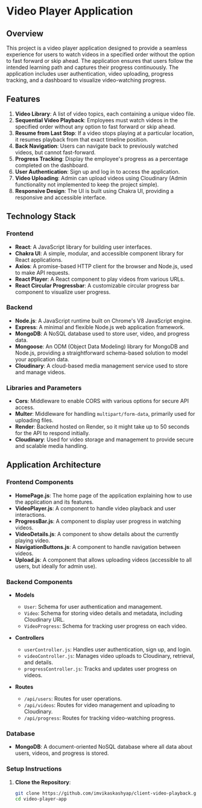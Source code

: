 # Video Player Application

## Overview

This project is a video player application designed to provide a seamless experience for users to watch videos in a specified order without the option to fast forward or skip ahead. The application ensures that users follow the intended learning path and captures their progress continuously. The application includes user authentication, video uploading, progress tracking, and a dashboard to visualize video-watching progress.

## Features

1. **Video Library**: A list of video topics, each containing a unique video file.
2. **Sequential Video Playback**: Employees must watch videos in the specified order without any option to fast forward or skip ahead.
3. **Resume from Last Stop**: If a video stops playing at a particular location, it resumes playback from that exact timeline position.
4. **Back Navigation**: Users can navigate back to previously watched videos, but cannot fast-forward.
5. **Progress Tracking**: Display the employee's progress as a percentage completed on the dashboard.
6. **User Authentication**: Sign up and log in to access the application.
7. **Video Uploading**: Admin can upload videos using Cloudinary (Admin functionality not implemented to keep the project simple).
8. **Responsive Design**: The UI is built using Chakra UI, providing a responsive and accessible interface.

## Technology Stack

### Frontend
- **React**: A JavaScript library for building user interfaces.
- **Chakra UI**: A simple, modular, and accessible component library for React applications.
- **Axios**: A promise-based HTTP client for the browser and Node.js, used to make API requests.
- **React Player**: A React component to play videos from various URLs.
- **React Circular Progressbar**: A customizable circular progress bar component to visualize user progress.

### Backend
- **Node.js**: A JavaScript runtime built on Chrome's V8 JavaScript engine.
- **Express**: A minimal and flexible Node.js web application framework.
- **MongoDB**: A NoSQL database used to store user, video, and progress data.
- **Mongoose**: An ODM (Object Data Modeling) library for MongoDB and Node.js, providing a straightforward schema-based solution to model your application data.
- **Cloudinary**: A cloud-based media management service used to store and manage videos.

### Libraries and Parameters

- **Cors**: Middleware to enable CORS with various options for secure API access.
- **Multer**: Middleware for handling `multipart/form-data`, primarily used for uploading files.
- **Render**: Backend hosted on Render, so it might take up to 50 seconds for the API to respond initially.
- **Cloudinary**: Used for video storage and management to provide secure and scalable media handling.

## Application Architecture

### Frontend Components

- **HomePage.js**: The home page of the application explaining how to use the application and its features.
- **VideoPlayer.js**: A component to handle video playback and user interactions.
- **ProgressBar.js**: A component to display user progress in watching videos.
- **VideoDetails.js**: A component to show details about the currently playing video.
- **NavigationButtons.js**: A component to handle navigation between videos.
- **Upload.js**: A component that allows uploading videos (accessible to all users, but ideally for admin use).

### Backend Components

- **Models**
  - `User`: Schema for user authentication and management.
  - `Video`: Schema for storing video details and metadata, including Cloudinary URL.
  - `VideoProgress`: Schema for tracking user progress on each video.

- **Controllers**
  - `userController.js`: Handles user authentication, sign up, and login.
  - `videoController.js`: Manages video uploads to Cloudinary, retrieval, and details.
  - `progressController.js`: Tracks and updates user progress on videos.

- **Routes**
  - `/api/users`: Routes for user operations.
  - `/api/videos`: Routes for video management and uploading to Cloudinary.
  - `/api/progress`: Routes for tracking video-watching progress.

### Database

- **MongoDB**: A document-oriented NoSQL database where all data about users, videos, and progress is stored.

### Setup Instructions

1. **Clone the Repository**:
   ```bash
   git clone https://github.com/imvikaskashyap/client-video-playback.git
   cd video-player-app
